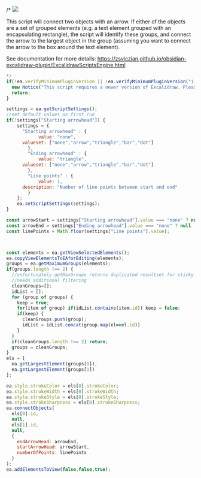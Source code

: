 /*
![](https://raw.githubusercontent.com/zsviczian/obsidian-excalidraw-plugin/master/images/scripts-connect-elements.jpg)

This script will connect two objects with an arrow. If either of the objects are a set of grouped elements (e.g. a text element grouped with an encapsulating rectangle), the script will identify these groups, and connect the arrow to the largest object in the group (assuming you want to connect the arrow to the box around the text element).

See documentation for more details:
https://zsviczian.github.io/obsidian-excalidraw-plugin/ExcalidrawScriptsEngine.html

```javascript
*/
if(!ea.verifyMinimumPluginVersion || !ea.verifyMinimumPluginVersion("1.5.21")) {
  new Notice("This script requires a newer version of Excalidraw. Please install the latest version.");
  return;
}

settings = ea.getScriptSettings();
//set default values on first run
if(!settings["Starting arrowhead"]) {
	settings = {
	  "Starting arrowhead" : {
			value: "none",
      valueset: ["none","arrow","triangle","bar","dot"]
		},
		"Ending arrowhead" : {
			value: "triangle",
      valueset: ["none","arrow","triangle","bar","dot"]
		},
		"Line points" : {
			value: 1,
      description: "Number of line points between start and end"
		}
	};
	ea.setScriptSettings(settings);
}

const arrowStart = settings["Starting arrowhead"].value === "none" ? null : settings["Starting arrowhead"].value;
const arrowEnd = settings["Ending arrowhead"].value === "none" ? null : settings["Ending arrowhead"].value;
const linePoints = Math.floor(settings["Line points"].value);



const elements = ea.getViewSelectedElements();
ea.copyViewElementsToEAforEditing(elements);
groups = ea.getMaximumGroups(elements);
if(groups.length !== 2) {
  //unfortunately getMaxGroups returns duplicated resultset for sticky notes
  //needs additional filtering
  cleanGroups=[];
  idList = [];
  for (group of groups) {
    keep = true;
    for(item of group) if(idList.contains(item.id)) keep = false;
    if(keep) {
      cleanGroups.push(group);
      idList = idList.concat(group.map(el=>el.id))
    }
  }
  if(cleanGroups.length !== 2) return;
  groups = cleanGroups;
}
els = [ 
  ea.getLargestElement(groups[0]),
  ea.getLargestElement(groups[1])
];

ea.style.strokeColor = els[0].strokeColor;
ea.style.strokeWidth = els[0].strokeWidth;
ea.style.strokeStyle = els[0].strokeStyle;
ea.style.strokeSharpness = els[0].strokeSharpness;
ea.connectObjects(
  els[0].id,
  null,
  els[1].id,
  null, 
  {
	endArrowHead: arrowEnd,
	startArrowHead: arrowStart, 
	numberOfPoints: linePoints
  }
);
ea.addElementsToView(false,false,true);